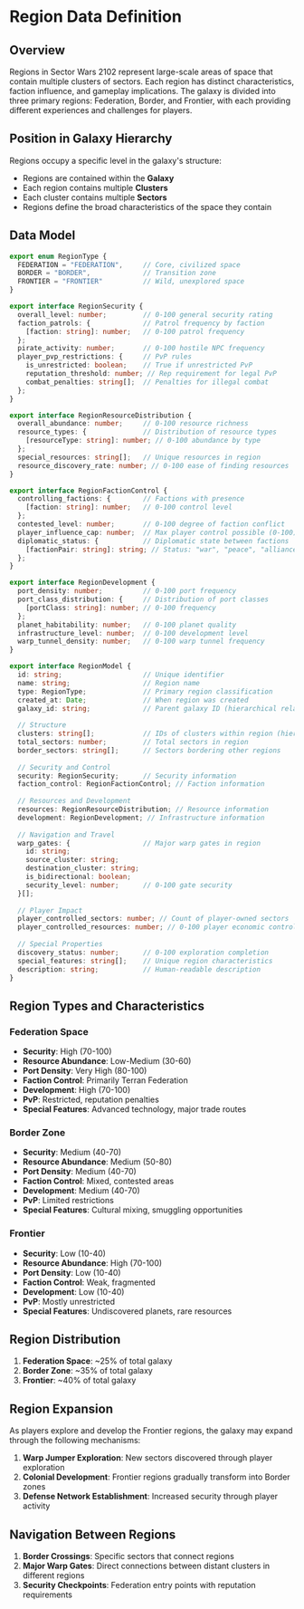 # Region Data Definition

## Overview

Regions in Sector Wars 2102 represent large-scale areas of space that contain multiple clusters of sectors. Each region has distinct characteristics, faction influence, and gameplay implications. The galaxy is divided into three primary regions: Federation, Border, and Frontier, with each providing different experiences and challenges for players.

## Position in Galaxy Hierarchy

Regions occupy a specific level in the galaxy's structure:
- Regions are contained within the **Galaxy**
- Each region contains multiple **Clusters**
- Each cluster contains multiple **Sectors**
- Regions define the broad characteristics of the space they contain

## Data Model

```typescript
export enum RegionType {
  FEDERATION = "FEDERATION",     // Core, civilized space
  BORDER = "BORDER",             // Transition zone
  FRONTIER = "FRONTIER"          // Wild, unexplored space
}

export interface RegionSecurity {
  overall_level: number;         // 0-100 general security rating
  faction_patrols: {             // Patrol frequency by faction
    [faction: string]: number;   // 0-100 patrol frequency
  };
  pirate_activity: number;       // 0-100 hostile NPC frequency
  player_pvp_restrictions: {     // PvP rules
    is_unrestricted: boolean;    // True if unrestricted PvP
    reputation_threshold: number; // Rep requirement for legal PvP
    combat_penalties: string[];  // Penalties for illegal combat
  };
}

export interface RegionResourceDistribution {
  overall_abundance: number;     // 0-100 resource richness
  resource_types: {              // Distribution of resource types
    [resourceType: string]: number; // 0-100 abundance by type
  };
  special_resources: string[];   // Unique resources in region
  resource_discovery_rate: number; // 0-100 ease of finding resources
}

export interface RegionFactionControl {
  controlling_factions: {        // Factions with presence
    [faction: string]: number;   // 0-100 control level
  };
  contested_level: number;       // 0-100 degree of faction conflict
  player_influence_cap: number;  // Max player control possible (0-100)
  diplomatic_status: {           // Diplomatic state between factions
    [factionPair: string]: string; // Status: "war", "peace", "alliance"
  };
}

export interface RegionDevelopment {
  port_density: number;          // 0-100 port frequency
  port_class_distribution: {     // Distribution of port classes
    [portClass: string]: number; // 0-100 frequency
  };
  planet_habitability: number;   // 0-100 planet quality
  infrastructure_level: number;  // 0-100 development level
  warp_tunnel_density: number;   // 0-100 warp tunnel frequency
}

export interface RegionModel {
  id: string;                    // Unique identifier
  name: string;                  // Region name
  type: RegionType;              // Primary region classification
  created_at: Date;              // When region was created
  galaxy_id: string;             // Parent galaxy ID (hierarchical relationship)
  
  // Structure
  clusters: string[];            // IDs of clusters within region (hierarchical relationship)
  total_sectors: number;         // Total sectors in region
  border_sectors: string[];      // Sectors bordering other regions
  
  // Security and Control
  security: RegionSecurity;      // Security information
  faction_control: RegionFactionControl; // Faction information
  
  // Resources and Development
  resources: RegionResourceDistribution; // Resource information
  development: RegionDevelopment; // Infrastructure information
  
  // Navigation and Travel
  warp_gates: {                  // Major warp gates in region
    id: string;
    source_cluster: string;
    destination_cluster: string;
    is_bidirectional: boolean;
    security_level: number;      // 0-100 gate security
  }[];
  
  // Player Impact
  player_controlled_sectors: number; // Count of player-owned sectors
  player_controlled_resources: number; // 0-100 player economic control
  
  // Special Properties
  discovery_status: number;      // 0-100 exploration completion
  special_features: string[];    // Unique region characteristics
  description: string;           // Human-readable description
}
```

## Region Types and Characteristics

### Federation Space
- **Security**: High (70-100)
- **Resource Abundance**: Low-Medium (30-60)
- **Port Density**: Very High (80-100)
- **Faction Control**: Primarily Terran Federation
- **Development**: High (70-100)
- **PvP**: Restricted, reputation penalties
- **Special Features**: Advanced technology, major trade routes

### Border Zone
- **Security**: Medium (40-70)
- **Resource Abundance**: Medium (50-80)
- **Port Density**: Medium (40-70)
- **Faction Control**: Mixed, contested areas
- **Development**: Medium (40-70)
- **PvP**: Limited restrictions
- **Special Features**: Cultural mixing, smuggling opportunities

### Frontier
- **Security**: Low (10-40)
- **Resource Abundance**: High (70-100)
- **Port Density**: Low (10-40)
- **Faction Control**: Weak, fragmented
- **Development**: Low (10-40)
- **PvP**: Mostly unrestricted
- **Special Features**: Undiscovered planets, rare resources

## Region Distribution

1. **Federation Space**: ~25% of total galaxy
2. **Border Zone**: ~35% of total galaxy
3. **Frontier**: ~40% of total galaxy

## Region Expansion

As players explore and develop the Frontier regions, the galaxy may expand through the following mechanisms:
1. **Warp Jumper Exploration**: New sectors discovered through player exploration
2. **Colonial Development**: Frontier regions gradually transform into Border zones
3. **Defense Network Establishment**: Increased security through player activity

## Navigation Between Regions

1. **Border Crossings**: Specific sectors that connect regions
2. **Major Warp Gates**: Direct connections between distant clusters in different regions
3. **Security Checkpoints**: Federation entry points with reputation requirements